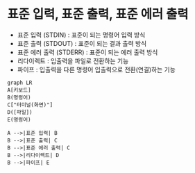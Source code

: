 # 표준 입력, 표준 출력, 표준 에러 출력

- 표준 입력 (STDIN) : 표준이 되는 명령어 입력 방식
- 표준 출력 (STDOUT) : 표준이 되는 결과 출력 방식
- 표준 에러 출력 (STDERR) : 표준이 되는 에러 출력 방식
- 리다이렉트 : 입출력을 파일로 전환하는 기능
- 파이프 : 입출력을 다른 명령어 입출력으로 전환(연결)하는 기능

```mermaid
graph LR
A[키보드]
B(명령어)
C["터미널(화면)"]
D([파일])
E(명령어)

A -->|표준 입력| B
B -->|표준 출력| C
B -->|표준 에러 출력| C
B -->|리다이렉트| D
B -->|파이프| E
```
